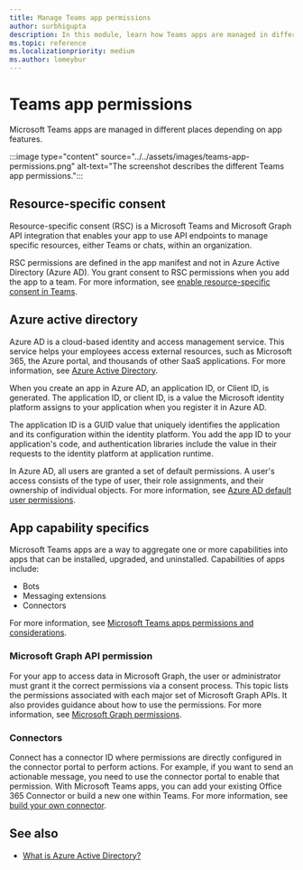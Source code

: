 ```yaml
---
title: Manage Teams app permissions
author: surbhigupta
description: In this module, learn how Teams apps are managed in different places based on the feature.
ms.topic: reference
ms.localizationpriority: medium
ms.author: lomeybur
---
```


# Teams app permissions

Microsoft Teams apps are managed in different places depending on app features.

:::image type="content" source="../../assets/images/teams-app-permissions.png" alt-text="The screenshot describes the different Teams app permissions.":::

## Resource-specific consent

Resource-specific consent (RSC) is a Microsoft Teams and Microsoft Graph API integration that enables your app to use API endpoints to manage specific resources, either Teams or chats, within an organization.

RSC permissions are defined in the app manifest and not in Azure Active Directory (Azure AD). You grant consent to RSC permissions when you add the app to a team. For more information, see [enable resource-specific consent in Teams](../rsc/resource-specific-consent.md).

## Azure active directory

Azure AD is a cloud-based identity and access management service. This service helps your employees access external resources, such as Microsoft 365, the Azure portal, and thousands of other SaaS applications. For more information, see [Azure Active Directory](/azure/active-directory/fundamentals/active-directory-whatis).

When you create an app in Azure AD, an application ID, or Client ID, is generated. The application ID, or client ID, is a value the Microsoft identity platform assigns to your application when you register it in Azure AD.

The application ID is a GUID value that uniquely identifies the application and its configuration within the identity platform. You add the app ID to your application's code, and authentication libraries include the value in their requests to the identity platform at application runtime.

In Azure AD, all users are granted a set of default permissions. A user's access consists of the type of user, their role assignments, and their ownership of individual objects. For more information, see [Azure AD default user permissions](/azure/active-directory/fundamentals/users-default-permissions).

## App capability specifics

Microsoft Teams apps are a way to aggregate one or more capabilities into apps that can be installed, upgraded, and uninstalled. Capabilities of apps include:

* Bots
* Messaging extensions
* Connectors

For more information, see [Microsoft Teams apps permissions and considerations](/microsoftteams/app-permissions).

### Microsoft Graph API permission

For your app to access data in Microsoft Graph, the user or administrator must grant it the correct permissions via a consent process. This topic lists the permissions associated with each major set of Microsoft Graph APIs. It also provides guidance about how to use the permissions. For more information, see [Microsoft Graph permissions](/graph/permissions-reference).

### Connectors

Connect has a connector ID where permissions are directly configured in the connector portal to perform actions. For example, if you want to send an actionable message, you need to use the connector portal to enable that permission. With Microsoft Teams apps, you can add your existing Office 365 Connector or build a new one within Teams. For more information, see [build your own connector](/outlook/actionable-messages/connectors-dev-dashboard).

## See also

* [What is Azure Active Directory?](/azure/active-directory/fundamentals/active-directory-whatis)
